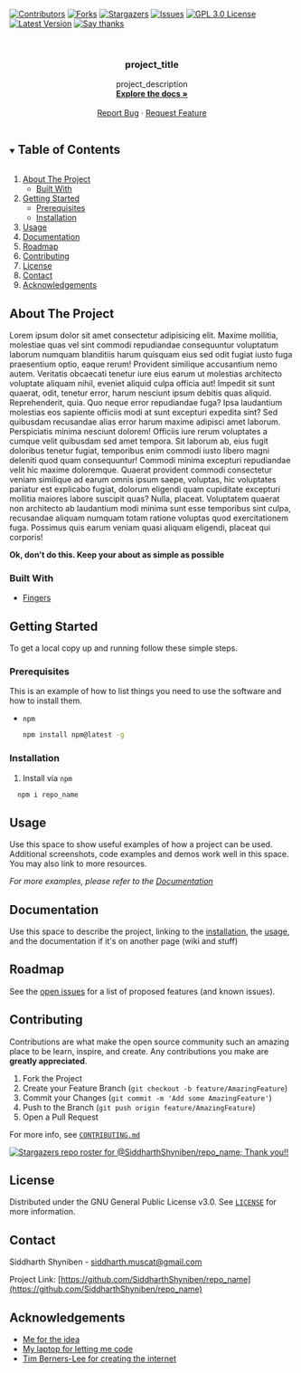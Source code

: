 <!--
*** To avoid retyping too much info. Do a search and replace for the following:
*** repo_name, project_title, project_description
-->

[![Contributors][contributors-shield]][contributors-url]
[![Forks][forks-shield]][forks-url]
[![Stargazers][stars-shield]][stars-url]
[![Issues][issues-shield]][issues-url]
[![GPL 3.0 License][license-shield]][license-url]
[![Latest Version][tag-shield]][tag-url]
[![Say thanks][thanks-shield]][thanks-url]






<!-- PROJECT LOGO -->
<br />
<p align="center">
  <a href="https://github.com/SiddharthShyniben/repo_name">
    <!-- TODO Insert logo if applicable -->
    <!-- <img src="images/logo.png" alt="Logo" width="80" height="80"> -->
  </a>

  <h3 align="center">project_title</h3>

  <p align="center">
    project_description
    <br />
    <!-- Directly link to the docs here if it's not in the README -->
    <a href="#documentation"><strong>Explore the docs »</strong></a>
    <br />
    <br />
    <!-- Add demo if available -->
    <!-- <a href="https://github.com/SiddharthShyniben/repo_name">View Demo</a> -->
    <!-- · -->
    <a href="https://github.com/SiddharthShyniben/template/issues/new?assignees=SiddharthShyniben&labels=bug&template=bug_report.md&title=%5BBug%5D%3A+Describe+your+bug">Report Bug</a>
    ·
    <a href="https://github.com/SiddharthShyniben/template/issues/new?assignees=SiddharthShyniben&labels=enhancement&template=feature_request.md&title=%5BFeature%5D%3A+Describe+your+feature">Request Feature</a>
  </p>
</p>



<!-- TABLE OF CONTENTS -->
<details open="open">
  <summary><h2 style="display: inline-block">Table of Contents</h2></summary>
  <ol>
    <li>
      <a href="#about-the-project">About The Project</a>
      <ul>
        <li><a href="#built-with">Built With</a></li>
      </ul>
    </li>
    <li>
      <a href="#getting-started">Getting Started</a>
      <ul>
        <li><a href="#prerequisites">Prerequisites</a></li>
        <li><a href="#installation">Installation</a></li>
      </ul>
    </li>
    <li><a href="#usage">Usage</a></li>
    <li><a href="#documentation">Documentation</a></li>
    <li><a href="#roadmap">Roadmap</a></li>
    <li><a href="#contributing">Contributing</a></li>
    <li><a href="#license">License</a></li>
    <li><a href="#contact">Contact</a></li>
    <li><a href="#acknowledgements">Acknowledgements</a></li>
  </ol>
</details>



<!-- ABOUT THE PROJECT -->
## About The Project

<!-- [![Product Name Screen Shot][product-screenshot]](https://example.com) -->
Lorem ipsum dolor sit amet consectetur adipisicing elit. Maxime mollitia,
molestiae quas vel sint commodi repudiandae consequuntur voluptatum laborum
numquam blanditiis harum quisquam eius sed odit fugiat iusto fuga praesentium
optio, eaque rerum! Provident similique accusantium nemo autem. Veritatis
obcaecati tenetur iure eius earum ut molestias architecto voluptate aliquam
nihil, eveniet aliquid culpa officia aut! Impedit sit sunt quaerat, odit,
tenetur error, harum nesciunt ipsum debitis quas aliquid. Reprehenderit,
quia. Quo neque error repudiandae fuga? Ipsa laudantium molestias eos 
sapiente officiis modi at sunt excepturi expedita sint? Sed quibusdam
recusandae alias error harum maxime adipisci amet laborum. Perspiciatis 
minima nesciunt dolorem! Officiis iure rerum voluptates a cumque velit 
quibusdam sed amet tempora. Sit laborum ab, eius fugit doloribus tenetur 
fugiat, temporibus enim commodi iusto libero magni deleniti quod quam 
consequuntur! Commodi minima excepturi repudiandae velit hic maxime
doloremque. Quaerat provident commodi consectetur veniam similique ad 
earum omnis ipsum saepe, voluptas, hic voluptates pariatur est explicabo 
fugiat, dolorum eligendi quam cupiditate excepturi mollitia maiores labore 
suscipit quas? Nulla, placeat. Voluptatem quaerat non architecto ab laudantium
modi minima sunt esse temporibus sint culpa, recusandae aliquam numquam 
totam ratione voluptas quod exercitationem fuga. Possimus quis earum veniam 
quasi aliquam eligendi, placeat qui corporis!

**Ok, don't do this. Keep your about as simple as possible**
<!-- TODO fill this -->



### Built With

* [Fingers]()
<!-- TODO fill this -->



<!-- GETTING STARTED -->
## Getting Started

To get a local copy up and running follow these simple steps.
<!-- TODO fill this -->


### Prerequisites

This is an example of how to list things you need to use the software and how to install them.
* `npm`
  ```sh
  npm install npm@latest -g
  ```

### Installation

1. Install via `npm`
  ```sh
    npm i repo_name
  ```



<!-- USAGE EXAMPLES -->
## Usage

Use this space to show useful examples of how a project can be used. Additional screenshots, code examples and demos work well in this space. You may also link to more resources.

_For more examples, please refer to the [Documentation](#documentation)_
<!-- TODO fill this -->



<!-- DOCUMENTATION -->
## Documentation

Use this space to describe the project, linking to the [installation](#installation), the [usage](#usage), and the documentation if it's on another page (wiki and stuff)
<!-- TODO fill this -->



<!-- ROADMAP -->
## Roadmap

See the [open issues](https://github.com/SiddharthShyniben/repo_name/issues) for a list of proposed features (and known issues).



<!-- CONTRIBUTING -->
## Contributing

Contributions are what make the open source community such an amazing place to be learn, inspire, and create. Any contributions you make are **greatly appreciated**.

1. Fork the Project
2. Create your Feature Branch (`git checkout -b feature/AmazingFeature`)
3. Commit your Changes (`git commit -m 'Add some AmazingFeature'`)
4. Push to the Branch (`git push origin feature/AmazingFeature`)
5. Open a Pull Request

For more info, see [`CONTRIBUTING.md`](./CONTRIBUTING.md)

[![Stargazers repo roster for @SiddharthShyniben/repo_name; Thank you!!](https://reporoster.com/stars/SiddharthShyniben/repo_name)](https://github.com/SiddharthShyniben/repo_name/stargazers)

<!-- LICENSE -->
## License

Distributed under the GNU General Public License v3.0. See [`LICENSE`](./LICENSE) for more information.



<!-- CONTACT -->
## Contact

Siddharth Shyniben - siddharth.muscat@gmail.com

Project Link: [https://github.com/SiddharthShyniben/repo_name](https://github.com/SiddharthShyniben/repo_name)



<!-- ACKNOWLEDGEMENTS -->
## Acknowledgements

* [Me for the idea]()
* [My laptop for letting me code]()
* [Tim Berners-Lee for creating the internet]()
<!-- TODO fill this -->





<!-- MARKDOWN LINKS & IMAGES -->
[contributors-shield]: https://img.shields.io/github/contributors/SiddharthShyniben/repo_name.svg?style=for-the-badge
[contributors-url]: https://github.com/SiddharthShyniben/repo_name/graphs/contributors
[forks-shield]: https://img.shields.io/github/forks/SiddharthShyniben/repo_name.svg?style=for-the-badge
[forks-url]: https://github.com/SiddharthShyniben/repo_name/network/members
[stars-shield]: https://img.shields.io/github/stars/SiddharthShyniben/repo_name.svg?style=for-the-badge
[stars-url]: https://github.com/SiddharthShyniben/repo_name/stargazers
[issues-shield]: https://img.shields.io/github/issues/SiddharthShyniben/repo_name.svg?style=for-the-badge
[issues-url]: https://github.com/SiddharthShyniben/repo_name/issues
[license-shield]: https://img.shields.io/github/license/SiddharthShyniben/repo_name.svg?style=for-the-badge
[license-url]: https://github.com/SiddharthShyniben/repo_name/blob/main/LICENSE
[tag-shield]: https://img.shields.io/github/v/tag/SiddharthShyniben/repo_name?sort=semver&style=for-the-badge
[tag-url]: https://github.com/SiddharthShyniben/repo_name/
[thanks-shield]: https://img.shields.io/badge/say-thanks-ff69b4.svg?style=for-the-badge
[thanks-url]: https://saythanks.io/to/siddharth.muscat%40gmail.com